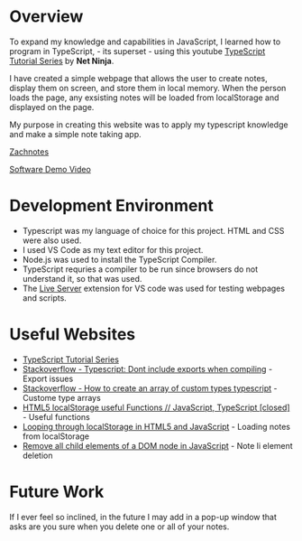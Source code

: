 # Overview

To expand my knowledge and capabilities in JavaScript, I learned how to program in TypeScript, - its superset - using this youtube [TypeScript Tutorial Series](https://www.youtube.com/playlist?list=PL4cUxeGkcC9gUgr39Q_yD6v-bSyMwKPUI) by **Net Ninja**.

I have created a simple webpage that allows the user to create notes, display them on screen, and store them in local memory. When the person loads the page, any exsisting notes will be loaded from localStorage and displayed on the page.

My purpose in creating this website was to apply my typescript knowledge and make a simple note taking app.

[Zachnotes](https://zachary-p-newby.github.io/TypeScript-CSE-310-Project/final/public/zachnotes.html)

[Software Demo Video](http://youtube.link.goes.here)

# Development Environment
 - Typescript was my language of choice for this project. HTML and CSS were also used.
 - I used VS Code as my text editor for this project.
 - Node.js was used to install the TypeScript Compiler.
 - TypeScript requries a compiler to be run since browsers do not understand it, so that was used.
 - The [Live Server](https://marketplace.visualstudio.com/items?itemName=ritwickdey.LiveServer) extension for VS code was used for testing webpages and scripts.


# Useful Websites

- [TypeScript Tutorial Series](https://www.youtube.com/playlist?list=PL4cUxeGkcC9gUgr39Q_yD6v-bSyMwKPUI)
- [Stackoverflow - Typescript: Dont include exports when compiling](https://stackoverflow.com/questions/59096077/typescript-dont-include-exports-when-compiling) - Export issues
- [Stackoverflow - How to create an array of custom types typescript](https://stackoverflow.com/questions/47756537/how-to-create-an-array-of-custom-types-typescript) - Custome type arrays
- [HTML5 localStorage useful Functions // JavaScript, TypeScript [closed]](https://stackoverflow.com/questions/34245593/html5-localstorage-useful-functions-javascript-typescript#:~:text=Check%20if%20localStorage%20has%20an%20Item%20-%20TypeScript-Version,%28key%29%20%7B%20return%20localStorage.getItem%20%28key%29%20%21%3D%3D%20null%3B%20%7D) - Useful functions
- [Looping through localStorage in HTML5 and JavaScript](https://stackoverflow.com/questions/3138564/looping-through-localstorage-in-html5-and-javascript) - Loading notes from localStorage
- [Remove all child elements of a DOM node in JavaScript](https://stackoverflow.com/questions/3955229/remove-all-child-elements-of-a-dom-node-in-javascript) - Note li element deletion

# Future Work

If I ever feel so inclined, in the future I may add in a pop-up window that asks are you sure when you delete one or all of your notes.